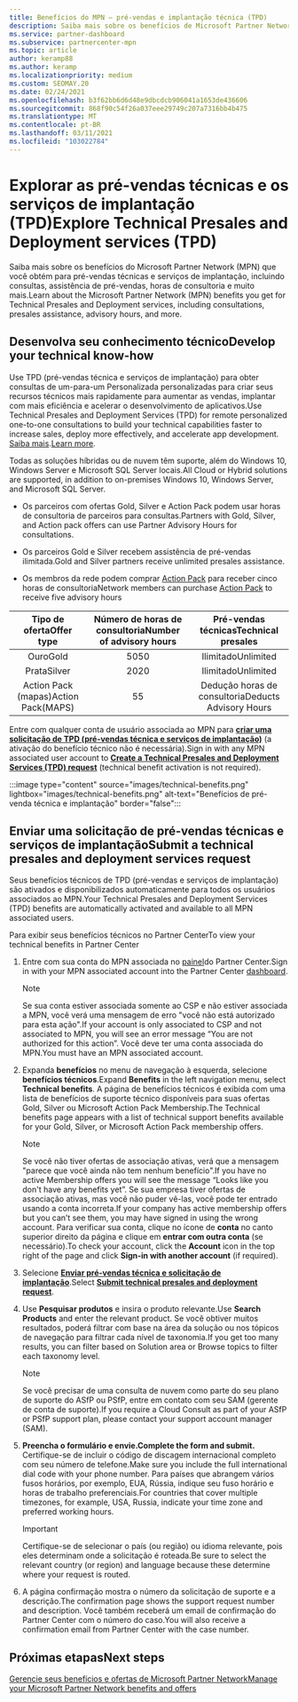 ```yaml
---
title: Benefícios do MPN – pré-vendas e implantação técnica (TPD)
description: Saiba mais sobre os benefícios de Microsoft Partner Network (MPN) para TPD (pré-vendas e serviços de implantação) técnicos
ms.service: partner-dashboard
ms.subservice: partnercenter-mpn
ms.topic: article
author: keramp88
ms.author: keramp
ms.localizationpriority: medium
ms.custom: SEOMAY.20
ms.date: 02/24/2021
ms.openlocfilehash: b3f62bb6d6d48e9dbcdcb906041a1653de436606
ms.sourcegitcommit: 868f90c54f26a037eee29749c207a7316bb4b475
ms.translationtype: MT
ms.contentlocale: pt-BR
ms.lasthandoff: 03/11/2021
ms.locfileid: "103022784"
---
```

# <a name="explore-technical-presales-and-deployment-services-tpd"></a><span data-ttu-id="54708-103">Explorar as pré-vendas técnicas e os serviços de implantação (TPD)</span><span class="sxs-lookup"><span data-stu-id="54708-103">Explore Technical Presales and Deployment services (TPD)</span></span> 

<span data-ttu-id="54708-104">Saiba mais sobre os benefícios do Microsoft Partner Network (MPN) que você obtém para pré-vendas técnicas e serviços de implantação, incluindo consultas, assistência de pré-vendas, horas de consultoria e muito mais.</span><span class="sxs-lookup"><span data-stu-id="54708-104">Learn about the Microsoft Partner Network (MPN) benefits you get for Technical Presales and Deployment services, including consultations, presales assistance, advisory hours, and more.</span></span>

## <a name="develop-your-technical-know-how"></a><span data-ttu-id="54708-105">Desenvolva seu conhecimento técnico</span><span class="sxs-lookup"><span data-stu-id="54708-105">Develop your technical know-how</span></span>

<span data-ttu-id="54708-106">Use TPD (pré-vendas técnica e serviços de implantação) para obter consultas de um-para-um Personalizada personalizadas para criar seus recursos técnicos mais rapidamente para aumentar as vendas, implantar com mais eficiência e acelerar o desenvolvimento de aplicativos.</span><span class="sxs-lookup"><span data-stu-id="54708-106">Use Technical Presales and Deployment Services (TPD) for remote personalized one-to-one consultations to build your technical capabilities faster to increase sales, deploy more effectively, and accelerate app development.</span></span> <span data-ttu-id="54708-107">[Saiba mais](https://aka.ms/TPD).</span><span class="sxs-lookup"><span data-stu-id="54708-107">[Learn more](https://aka.ms/TPD).</span></span>

<span data-ttu-id="54708-108">Todas as soluções híbridas ou de nuvem têm suporte, além do Windows 10, Windows Server e Microsoft SQL Server locais.</span><span class="sxs-lookup"><span data-stu-id="54708-108">All Cloud or Hybrid solutions are supported, in addition to on-premises Windows 10, Windows Server, and Microsoft SQL Server.</span></span> 

- <span data-ttu-id="54708-109">Os parceiros com ofertas Gold, Silver e Action Pack podem usar horas de consultoria de parceiros para consultas.</span><span class="sxs-lookup"><span data-stu-id="54708-109">Partners with Gold, Silver, and Action pack offers can use Partner Advisory Hours for consultations.</span></span> 

- <span data-ttu-id="54708-110">Os parceiros Gold e Silver recebem assistência de pré-vendas ilimitada.</span><span class="sxs-lookup"><span data-stu-id="54708-110">Gold and Silver partners receive unlimited presales assistance.</span></span> 

- <span data-ttu-id="54708-111">Os membros da rede podem comprar [Action Pack](https://partner.microsoft.com/membership/action-pack) para receber cinco horas de consultoria</span><span class="sxs-lookup"><span data-stu-id="54708-111">Network members can  purchase [Action Pack](https://partner.microsoft.com/membership/action-pack) to receive five advisory hours</span></span>  

|     <span data-ttu-id="54708-112">Tipo de oferta</span><span class="sxs-lookup"><span data-stu-id="54708-112">Offer type</span></span>    | <span data-ttu-id="54708-113">Número de horas de consultoria</span><span class="sxs-lookup"><span data-stu-id="54708-113">Number of advisory hours</span></span> |   <span data-ttu-id="54708-114">Pré-vendas técnicas</span><span class="sxs-lookup"><span data-stu-id="54708-114">Technical presales</span></span>   |
|:-----------------:|:------------------------:|:----------------------:|
|        <span data-ttu-id="54708-115">Ouro</span><span class="sxs-lookup"><span data-stu-id="54708-115">Gold</span></span>       |            <span data-ttu-id="54708-116">50</span><span class="sxs-lookup"><span data-stu-id="54708-116">50</span></span>            |        <span data-ttu-id="54708-117">Ilimitado</span><span class="sxs-lookup"><span data-stu-id="54708-117">Unlimited</span></span>       |
|       <span data-ttu-id="54708-118">Prata</span><span class="sxs-lookup"><span data-stu-id="54708-118">Silver</span></span>      |            <span data-ttu-id="54708-119">20</span><span class="sxs-lookup"><span data-stu-id="54708-119">20</span></span>            |        <span data-ttu-id="54708-120">Ilimitado</span><span class="sxs-lookup"><span data-stu-id="54708-120">Unlimited</span></span>       |
| <span data-ttu-id="54708-121">Action Pack (mapas)</span><span class="sxs-lookup"><span data-stu-id="54708-121">Action Pack(MAPS)</span></span> |             <span data-ttu-id="54708-122">5</span><span class="sxs-lookup"><span data-stu-id="54708-122">5</span></span>            | <span data-ttu-id="54708-123">Dedução horas de consultoria</span><span class="sxs-lookup"><span data-stu-id="54708-123">Deducts Advisory Hours</span></span> |

<span data-ttu-id="54708-124">Entre com qualquer conta de usuário associada ao MPN para **[criar uma solicitação de TPD (pré-vendas técnica e serviços de implantação)](https://partner.microsoft.com/dashboard/mpn/membership/benefits/technical/createadvisoryhours-servicerequest)** (a ativação do benefício técnico não é necessária).</span><span class="sxs-lookup"><span data-stu-id="54708-124">Sign in with any MPN associated user account to **[Create a Technical Presales and Deployment Services (TPD) request](https://partner.microsoft.com/dashboard/mpn/membership/benefits/technical/createadvisoryhours-servicerequest)** (technical benefit activation is not required).</span></span>

:::image type="content" source="images/technical-benefits.png" lightbox="images/technical-benefits.png" alt-text="Benefícios de pré-venda técnica e implantação" border="false":::

## <a name="submit-a-technical-presales-and-deployment-services-request"></a><span data-ttu-id="54708-126">Enviar uma solicitação de pré-vendas técnicas e serviços de implantação</span><span class="sxs-lookup"><span data-stu-id="54708-126">Submit a technical presales and deployment services request</span></span> 

<span data-ttu-id="54708-127">Seus benefícios técnicos de TPD (pré-vendas e serviços de implantação) são ativados e disponibilizados automaticamente para todos os usuários associados ao MPN.</span><span class="sxs-lookup"><span data-stu-id="54708-127">Your Technical Presales and Deployment Services (TPD) benefits are automatically activated and available to all MPN associated users.</span></span> 

<span data-ttu-id="54708-128">Para exibir seus benefícios técnicos no Partner Center</span><span class="sxs-lookup"><span data-stu-id="54708-128">To view your technical benefits in Partner Center</span></span>

1. <span data-ttu-id="54708-129">Entre com sua conta do MPN associada no [painel](https://partner.microsoft.com/dashboard)do Partner Center.</span><span class="sxs-lookup"><span data-stu-id="54708-129">Sign in with your MPN associated account into the Partner Center [dashboard](https://partner.microsoft.com/dashboard).</span></span> 

   > [!NOTE]
   > <span data-ttu-id="54708-130">Se sua conta estiver associada somente ao CSP e não estiver associada a MPN, você verá uma mensagem de erro "você não está autorizado para esta ação".</span><span class="sxs-lookup"><span data-stu-id="54708-130">If your account is only associated to CSP and not associated to MPN, you will see an error message “You are not authorized for this action”.</span></span> <span data-ttu-id="54708-131">Você deve ter uma conta associada do MPN.</span><span class="sxs-lookup"><span data-stu-id="54708-131">You must have an MPN associated account.</span></span>

2. <span data-ttu-id="54708-132">Expanda **benefícios** no menu de navegação à esquerda, selecione **benefícios técnicos**.</span><span class="sxs-lookup"><span data-stu-id="54708-132">Expand **Benefits** in the left navigation menu, select **Technical benefits**.</span></span> <span data-ttu-id="54708-133">A página de benefícios técnicos é exibida com uma lista de benefícios de suporte técnico disponíveis para suas ofertas Gold, Silver ou Microsoft Action Pack Membership.</span><span class="sxs-lookup"><span data-stu-id="54708-133">The Technical benefits page appears with a list of technical support benefits available for your Gold, Silver, or Microsoft Action Pack membership offers.</span></span> 

   > [!NOTE]
   > <span data-ttu-id="54708-134">Se você não tiver ofertas de associação ativas, verá que a mensagem "parece que você ainda não tem nenhum benefício".</span><span class="sxs-lookup"><span data-stu-id="54708-134">If you have no active Membership offers you will see the message “Looks like you don't have any benefits yet”.</span></span> <span data-ttu-id="54708-135">Se sua empresa tiver ofertas de associação ativas, mas você não puder vê-las, você pode ter entrado usando a conta incorreta.</span><span class="sxs-lookup"><span data-stu-id="54708-135">If your company has active membership offers but you can’t see them, you may have signed in using the wrong account.</span></span> <span data-ttu-id="54708-136">Para verificar sua conta, clique no ícone de **conta** no canto superior direito da página e clique em **entrar com outra conta** (se necessário).</span><span class="sxs-lookup"><span data-stu-id="54708-136">To check your account, click the **Account** icon in the top right of the page and click **Sign-in with another account** (if required).</span></span>

3. <span data-ttu-id="54708-137">Selecione **[Enviar pré-vendas técnica e solicitação de implantação](https://partner.microsoft.com/dashboard/mpn/membership/benefits/technical/createadvisoryhours-servicerequest)**.</span><span class="sxs-lookup"><span data-stu-id="54708-137">Select **[Submit technical presales and deployment request](https://partner.microsoft.com/dashboard/mpn/membership/benefits/technical/createadvisoryhours-servicerequest)**.</span></span>

4. <span data-ttu-id="54708-138">Use **Pesquisar produtos** e insira o produto relevante.</span><span class="sxs-lookup"><span data-stu-id="54708-138">Use **Search Products** and enter the relevant product.</span></span> <span data-ttu-id="54708-139">Se você obtiver muitos resultados, poderá filtrar com base na área da solução ou nos tópicos de navegação para filtrar cada nível de taxonomia.</span><span class="sxs-lookup"><span data-stu-id="54708-139">If you get too many results, you can filter based on Solution area or Browse topics to filter each taxonomy level.</span></span>

   > [!NOTE]
   > <span data-ttu-id="54708-140">Se você precisar de uma consulta de nuvem como parte do seu plano de suporte do ASfP ou PSfP, entre em contato com seu SAM (gerente de conta de suporte).</span><span class="sxs-lookup"><span data-stu-id="54708-140">If you require a Cloud Consult as part of your ASfP or PSfP support plan, please contact your support account manager (SAM).</span></span>

5. <span data-ttu-id="54708-141">**Preencha o formulário e envie.**</span><span class="sxs-lookup"><span data-stu-id="54708-141">**Complete the form and submit.**</span></span> <span data-ttu-id="54708-142">Certifique-se de incluir o código de discagem internacional completo com seu número de telefone.</span><span class="sxs-lookup"><span data-stu-id="54708-142">Make sure you include the full international dial code with your phone number.</span></span> <span data-ttu-id="54708-143">Para países que abrangem vários fusos horários, por exemplo, EUA, Rússia, indique seu fuso horário e horas de trabalho preferenciais.</span><span class="sxs-lookup"><span data-stu-id="54708-143">For countries that cover multiple timezones,  for example, USA, Russia, indicate your time zone and preferred working hours.</span></span>

   > [!IMPORTANT]
   > <span data-ttu-id="54708-144">Certifique-se de selecionar o país (ou região) ou idioma relevante, pois eles determinam onde a solicitação é roteada.</span><span class="sxs-lookup"><span data-stu-id="54708-144">Be sure to select the relevant country (or region) and language because these determine where your request is routed.</span></span>

6. <span data-ttu-id="54708-145">A página confirmação mostra o número da solicitação de suporte e a descrição.</span><span class="sxs-lookup"><span data-stu-id="54708-145">The confirmation page shows the support request number and description.</span></span> <span data-ttu-id="54708-146">Você também receberá um email de confirmação do Partner Center com o número do caso.</span><span class="sxs-lookup"><span data-stu-id="54708-146">You will also receive a confirmation email from Partner Center with the case number.</span></span>

## <a name="next-steps"></a><span data-ttu-id="54708-147">Próximas etapas</span><span class="sxs-lookup"><span data-stu-id="54708-147">Next steps</span></span>

[<span data-ttu-id="54708-148">Gerencie seus benefícios e ofertas de Microsoft Partner Network</span><span class="sxs-lookup"><span data-stu-id="54708-148">Manage your Microsoft Partner Network benefits and offers</span></span>](manage-your-partner-network-benefits.md)
